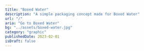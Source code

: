 ```yaml
---
title: "Boxed Water"
description: "A simple packaging concept made for Boxed Water"
url: "/"
aria: "Go to Boxed Water"
bg: "../assets/boxed-water.jpg"
category: "graphic"
publishedDate: 2023-02-01
isDraft: false
---
```

